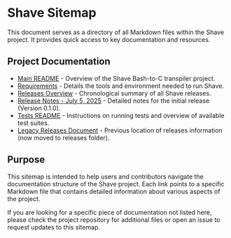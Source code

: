 # Shave Sitemap

This document serves as a directory of all Markdown files within the Shave project. It provides quick access to key documentation and resources.

## Project Documentation

- [Main README](./README.md) - Overview of the Shave Bash-to-C transpiler project.
- [Requirements](./docs/REQUIREMENTS.md) - Details the tools and environment needed to run Shave.
- [Releases Overview](./releases/RELEASES.md) - Chronological summary of all Shave releases.
- [Release Notes - July 5, 2025](./releases/2025-07/2025-07-05.md) - Detailed notes for the initial release (Version 0.1.0).
- [Tests README](./tests/README.md) - Instructions on running tests and overview of available test suites.
- [Legacy Releases Document](./docs/RELEASES.md) - Previous location of releases information (now moved to releases folder).

## Purpose

This sitemap is intended to help users and contributors navigate the documentation structure of the Shave project. Each link points to a specific Markdown file that contains detailed information about various aspects of the project.

If you are looking for a specific piece of documentation not listed here, please check the project repository for additional files or open an issue to request updates to this sitemap.

